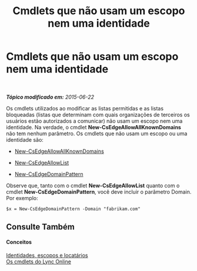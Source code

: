﻿---
title: Cmdlets que não usam um escopo nem uma identidade
TOCTitle: Cmdlets que não usam um escopo nem uma identidade
ms:assetid: 9c50c732-3c64-4b6a-96fd-8f528eb739ce
ms:mtpsurl: https://technet.microsoft.com/pt-br/library/Dn362824(v=OCS.15)
ms:contentKeyID: 56270450
ms.date: 06/02/2017
mtps_version: v=OCS.15
ms.translationtype: HT
---

# Cmdlets que não usam um escopo nem uma identidade

 

_**Tópico modificado em:** 2015-06-22_

Os cmdlets utilizados ao modificar as listas permitidas e as listas bloqueadas (listas que determinam com quais organizações de terceiros os usuários estão autorizados a comunicar) não usam um escopo nem uma identidade. Na verdade, o cmdlet **New-CsEdgeAllowAllKnownDomains** não tem nenhum parâmetro. Os cmdlets que não usam um escopo ou uma identidade são:

  - [New-CsEdgeAllowAllKnownDomains](https://docs.microsoft.com/powershell/module/skype/New-CsEdgeAllowAllKnownDomains)

  - [New-CsEdgeAllowList](https://docs.microsoft.com/powershell/module/skype/New-CsEdgeAllowList)

  - [New-CsEdgeDomainPattern](https://docs.microsoft.com/powershell/module/skype/New-CsEdgeDomainPattern)

Observe que, tanto com o cmdlet **New-CsEdgeAllowList** quanto com o cmdlet **New-CsEdgeDomainPattern**, você deve incluir o parâmetro Domain. Por exemplo:

    $x = New-CsEdgeDomainPattern -Domain "fabrikam.com"

## Consulte Também

#### Conceitos

[Identidades, escopos e locatários](identities-scopes-and-tenants-in-skype-for-business-online.md)  
[Os cmdlets do Lync Online](the-skype-for-business-online-cmdlets.md)

